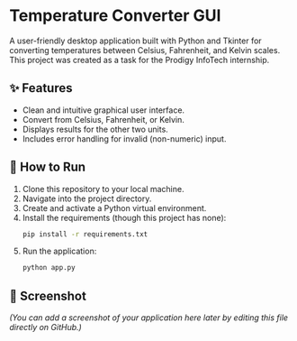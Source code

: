 # Temperature Converter GUI

A user-friendly desktop application built with Python and Tkinter for converting temperatures between Celsius, Fahrenheit, and Kelvin scales. This project was created as a task for the Prodigy InfoTech internship.

## ✨ Features

-   Clean and intuitive graphical user interface.
-   Convert from Celsius, Fahrenheit, or Kelvin.
-   Displays results for the other two units.
-   Includes error handling for invalid (non-numeric) input.

## 🚀 How to Run

1.  Clone this repository to your local machine.
2.  Navigate into the project directory.
3.  Create and activate a Python virtual environment.
4.  Install the requirements (though this project has none):
    ```bash
    pip install -r requirements.txt
    ```
5.  Run the application:
    ```bash
    python app.py
    ```

## 📸 Screenshot

*(You can add a screenshot of your application here later by editing this file directly on GitHub.)*